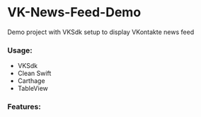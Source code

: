 # VK-News-Feed-Demo
Demo project with VKSdk setup to display VKontakte news feed

### Usage:
* VKSdk
* Clean Swift
* Carthage
* TableView
 
### Features: 

